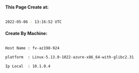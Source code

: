
   
#### This Page Create at:

```bash

2022-05-06 - 13:16:52 UTC

```

#### Create By Machine:

```bash

Host Name : fv-az198-924

platform  : Linux-5.13.0-1022-azure-x86_64-with-glibc2.31

Ip Local  : 10.1.0.4

```

